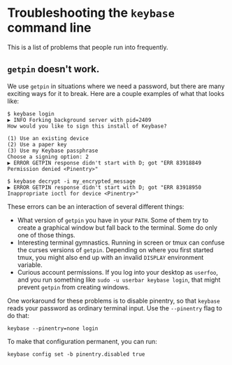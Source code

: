 # Troubleshooting the `keybase` command line

This is a list of problems that people run into frequently.

## `getpin` doesn't work.

We use `getpin` in situations where we need a password, but there are many
exciting ways for it to break. Here are a couple examples of what that looks
like:

```
$ keybase login
▶ INFO Forking background server with pid=2409
How would you like to sign this install of Keybase?

(1) Use an existing device
(2) Use a paper key
(3) Use my Keybase passphrase
Choose a signing option: 2
▶ ERROR GETPIN response didn't start with D; got "ERR 83918849 Permission denied <Pinentry>"
```

```
$ keybase decrypt -i my_encrypted_message
▶ ERROR GETPIN response didn't start with D; got "ERR 83918950 Inappropriate ioctl for device <Pinentry>"
```

These errors can be an interaction of several different things:

- What version of `getpin` you have in your `PATH`. Some of them try to create
  a graphical window but fall back to the terminal. Some do only one of those
  things.
- Interesting terminal gymnastics. Running in screen or tmux can confuse the
  curses versions of `getpin`. Depending on where you first started tmux, you
  might also end up with an invalid `DISPLAY` environment variable.
- Curious account permissions. If you log into your desktop as `userfoo`, and
  you run something like `sudo -u userbar keybase login`, that might prevent
  `getpin` from creating windows.

One workaround for these problems is to disable pinentry, so that `keybase`
reads your password as ordinary terminal input. Use the `--pinentry` flag to do
that:

```
keybase --pinentry=none login
```

To make that configuration permanent, you can run:

```
keybase config set -b pinentry.disabled true
```
